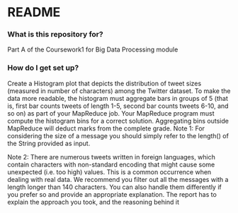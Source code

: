 # README #

### What is this repository for? ###

Part A of the Coursework1 for Big Data Processing module

### How do I get set up? ###

Create a Histogram plot that depicts the distribution of tweet sizes (measured in number of characters) among the 
Twitter dataset. To make the data more readable, the histogram must aggregate bars in groups of 5 (that is, first bar 
counts tweets of length 1-5, second bar counts tweets 6-10, and so on) as part of your MapReduce job. Your MapReduce 
program must compute the histogram bins for a correct solution. Aggregating bins outside MapReduce will deduct marks 
from the complete grade.
Note 1: For considering the size of a message you should simply refer to the length() of the String provided as input.

Note 2: There are numerous tweets written in foreign languages, which contain characters with non-standard encoding that might cause some unexpected (i.e. too high) values. This is a common occurrence when dealing with real data. We recommend you filter out all the messages with a length longer than 140 characters. You can also handle them differently if you prefer so and provide an appropriate explanation.  The report has to explain the approach you took, and the reasoning behind it
